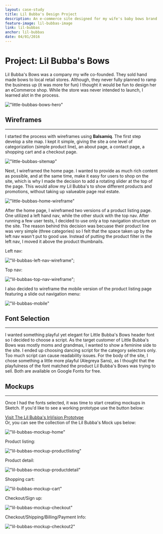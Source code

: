 ```yaml
---
layout: case-study
title: Lil Bubba's Design Project
description: An e-commerce site designed for my wife's baby bows brand. Work included responsive site design.
feature-image: lil-bubbas-image
link: lil-bubbas
anchor: lil-bubbas
date: 04/01/2016
---
```


# Project: Lil Bubba's Bows

Lil Bubba's Bows was a company my wife co-founded. They sold hand made bows to local retail stores. Although, they never fully planned to ramp the business up (it was more for fun) I thought it would be fun to design her an eCommerce shop. While the store was never intended to launch, I learned alot in the process.

!["little-bubbas-bows-hero"](/assets/images/lil-bubbas.png)

## Wireframes
---

I started the process with wireframes using **Balsamiq**.  The first step develop a site map. I kept it simple, giving the site a one level of categorization (simple product line), an about page, a contact page, a shopping cart and a checkout page.

!["little-bubbas-sitemap"](/assets/images/lilbubbas-wireframe-sitemap.png)

Next, I wireframed the home page. I wanted to provide as much rich content as possible, and at the same time, make it easy for users to shop on the site, which is why I made the decision to add a rotating slider at the top of the page. This would allow my Lil Bubba's to show different products and promotions, without taking up valueable page real estate.

!["little-bubbas-home-wireframe"](/assets/images/lilbubbas-wireframe-home.png)

After the home page, I wireframed two versions of a product listing page. One utilized a left hand nav, while the other stuck with the top nav. After running a few user tests, I decided to use only a top navigation structure on the site. The reason behind this decision was becuase their product line was very simple (three categories) so I felt that the space taken up by the left nav wasn't put to good use. Instead of putting the product filter in the left nav, I moved it above the product thumbnails.

Left nav:

!["lil-bubbas-left-nav-wireframe"](/assets/images/lilbubbas-wireframe-productlisting1.png);

Top nav:

!["lil-bubbas-top-nav-wireframe"](/assets/images/lilbubbas-wireframe-productlisting2.png);

I also decided to wireframe the mobile version of the product listing page featuring a slide out navigation menu:

!["lil-bubbas-mobile"](/assets/images/lilbubbas-wireframe-mobile.png)

## Font Selection
---

I wanted something playful yet elegant for Little Bubba's Bows header font so I decided to choose a script. As the target customer of Little Bubba's Bows was mostly moms and grandmas, I wanted to show a feminine side to the site. I ended up choosing dancing script for the category selectors only. Too much script can cause readability issues. For the body of the site, I chose something a little more playful (Alegreya Sans), as I thought that the playfulness of the font matched the product Lil Bubba's Bows was trying to sell. Both are available on Google Fonts for free.

## Mockups
---

Once I had the fonts selected, it was time to start creating mockups in Sketch. If you'd like to see a working prototype use the button below:

<div>
  <a href="https://invis.io/WV4YF3OHD#/115089785_Home_Page_Slide_2" target="_blank">
    <div class="learn-button">Visit The Lil Bubba's InVision Prototype</div>
  </a>
</div>
Or, you can see the collection of the Lil Bubba's Mock ups below:

!["lil-bubbas-mockup-home"](/assets/images/lilbubbas-mockup-home.png)

Product listing:

!["lil-bubbas-mockup-productlisting"](/assets/images/lilbubbas-mockup-productlisting.png)

Product detail:

!["lil-bubbas-mockup-productdetail"](/assets/images/lilbubbas-mockup-productdetail.png)

Shopping cart:

!["lil-bubbas-mockup-cart"](/assets/images/lilbubbas-mockup-cart.png)

Checkout/Sign up:

!["lil-bubbas-mockup-checkout"](/assets/images/lilbubbas-mockup-checkout.png)

Checkout/Shipping/Billing/Payment Info:

!["lil-bubbas-mockup-checkout2"](/assets/images/lilbubbas-mockup-checkout2.png)